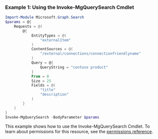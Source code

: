 ### Example 1: Using the Invoke-MgQuerySearch Cmdlet
```powershell
Import-Module Microsoft.Graph.Search
$params = @{
	Requests = @(
		@{
			EntityTypes = @(
				"externalItem"
			)
			ContentSources = @(
				"/external/connections/connectionfriendlyname"
			)
			Query = @{
				QueryString = "contoso product"
			}
			From = 0
			Size = 25
			Fields = @(
				"title"
				"description"
			)
		}
	)
}
Invoke-MgQuerySearch -BodyParameter $params
```
This example shows how to use the Invoke-MgQuerySearch Cmdlet.
To learn about permissions for this resource, see the [permissions reference](/graph/permissions-reference).
